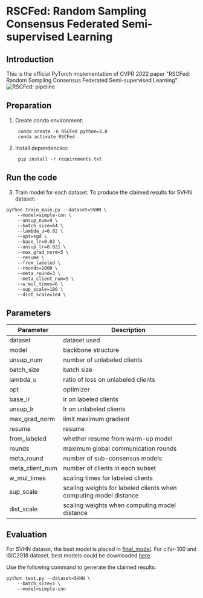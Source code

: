 # RSCFed: Random Sampling Consensus Federated Semi-supervised Learning

## Introduction

This is the official PyTorch implementation of CVPR 2022 paper "RSCFed: Random Sampling Consensus Federated Semi-supervised Learning".
![RSCFed: pipeline](https://github.com/XMed-Lab/RSCFed/blob/main/figure/pipeline_final.png)
## Preparation
1. Create conda environment:

		conda create -n RSCFed python=3.8
		conda activate RSCFed

2. Install dependencies:

		pip install -r requirements.txt

## Run the code
3. Train model for each dataset. To produce the claimed results for SVHN dataset:
```
python train_main.py --dataset=SVHN \
	--model=simple-cnn \
	--unsup_num=9 \
	--batch_size=64 \
	--lambda_u=0.02 \
	--opt=sgd \
	--base_lr=0.03 \
	--unsup_lr=0.021 \
	--max_grad_norm=5 \
	--resume \
	--from_labeled \
	--rounds=1000 \
	--meta_round=3 \
	--meta_client_num=5 \
	--w_mul_times=6 \
	--sup_scale=100 \
	--dist_scale=1e4 \
```
## Parameters
Parameter     | Description
-------- | -----
dataset  | dataset used
model | backbone structure
unsup_num  | number of unlabeled clients
batch_size | batch size
lambda_u | ratio of loss on unlabeled clients
opt | optimizer
base_lr | lr on labeled clients
unsup_lr | lr on unlabeled clients
max_grad_norm | limit maximum gradient
resume | resume
from_labeled | whether resume from warm-up model
rounds | maximum global communication rounds
meta_round | number of sub-consensus models
meta_client_num | number of clients in each subset
w_mul_times | scaling times for labeled clients
sup_scale | scaling weights for labeled clients when computing model distance
dist_scale | scaling weights when computing model distance

## Evaluation
For SVHN dataset, the best model is placed in [final_model](https://github.com/XMed-Lab/RSCFed/tree/main/final_model). For cifar-100 and ISIC2018 dataset, best models could be downloaded [here](https://drive.google.com/drive/folders/1FJKwRI2MTv0SGedVP61AFDgE6ixXdb0q?usp=sharing).

Use the following command to generate the claimed results:
```
python test.py --dataset=SVHN \
	--batch_size=5 \
	--model=simple-cnn
```
